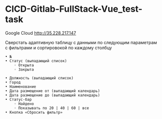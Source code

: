 # CICD-Gitlab-FullStack-Vue_test-task

Google Cloud http://35.228.217.147

Сверстать адаптивную таблицу с данными по следующим параметрам с фильтрами и сортировокой по каждому столбцу

    • №
    • Статус (выпадающий список)
        ◦ Открыта
        ◦ Закрыта

    • Должность (выпадающий список)
    • Город
    • Наименование
    • Дата размещение от (выпадающий календарь)
    • Дата размещение до (выпадающий календарь)
    • Статус-бар
        ◦ Найдено 
        ◦ Показывать по 20 | 40 | 60 | все
    • Кнопка «Сбросить фильтр»
